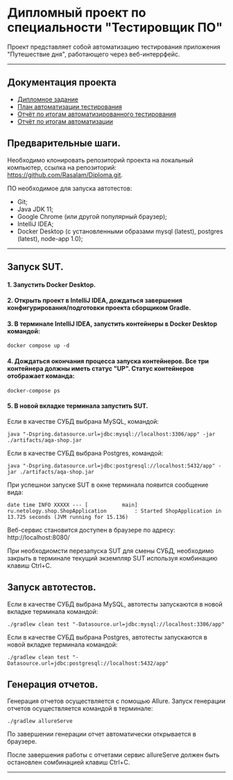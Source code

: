 # Дипломный проект по специальности "Тестировщик ПО" 

Проект представляет собой автоматизацию тестирования приложения "Путешествие дня", работающего через веб-интеррфейс.

---

## Документация проекта

- [Дипломное задание](https://github.com/netology-code/qa-diploma.git)
- [План автоматизации тестирования](https://github.com/Rasalam/Diploma/blob/cdada8454a795ac8cceab86b2522f6a09663cdf5/documents/Plan.md)
- [Отчёт по итогам автоматизированного тестирования](https://github.com/Rasalam/Diploma/blob/cdada8454a795ac8cceab86b2522f6a09663cdf5/documents/Report.md)
- [Отчёт по итогам автоматизации](https://github.com/Rasalam/Diploma/blob/cdada8454a795ac8cceab86b2522f6a09663cdf5/documents/Summary.md)

## Предварительные шаги.

Необходимо клонировать репозиторий проекта на локальный компьютер, ссылка на репозиторий: https://github.com/Rasalam/Diploma.git.

ПО необходимое для запуска автотестов:

- Git;
- Java JDK 11;
- Google Chrome (или другой популярный браузер);
- IntelliJ IDEA;
- Docker Desktop (с установленными образами mysql (latest), postgres (latest), node-app 1.0);

---

## Запуск SUT.

#### 1. Запустить Docker Desktop.

#### 2. Открыть проект в IntelliJ IDEA, дождаться завершения конфигурирования/подготовки проекта сборщиком Gradle.

#### 3. В терминале IntelliJ IDEA, запустить контейнеры в Docker Desktop командой:

```
docker compose up -d
```
#### 4. Дождаться окончания процесса запуска контейнеров. Все три контейнера должны иметь статус "UP". Статус контейнеров отображает команда:

```
docker-compose ps
```

#### 5. В новой вкладке терминала запустить SUT.
Если в качестве СУБД выбрана MySQL, командой:
```
java "-Dspring.datasource.url=jdbc:mysql://localhost:3306/app" -jar ./artifacts/aqa-shop.jar
```
Если в качестве СУБД выбрана Postgres, командой:
```
java "-Dspring.datasource.url=jdbc:postgresql://localhost:5432/app" -jar ./artifacts/aqa-shop.jar
```
При успешнои запуске SUT в окне терминала появится сообщение вида:

```
date time INFO XXXXX --- [           main] ru.netology.shop.ShopApplication         : Started ShopApplication in 13.725 seconds (JVM running for 15.136)
```
Веб-сервис становится доступен в браузере по адресу: http://localhost:8080/

При необходиомсти перезапуска SUT для смены СУБД, необходимо закрыть в терминале текущий экземпляр SUT используя комбинацию клавиш Ctrl+C.

## Запуск автотестов.

Если в качестве СУБД выбрана MySQL, автотесты запускаются в новой вкладке терминала командой:
```
./gradlew clean test "-Datasource.url=jdbc:mysql://localhost:3306/app"
```
Если в качестве СУБД выбрана Postgres, автотесты запускаются в новой вкладке терминала командой:
```
./gradlew clean test "-Datasource.url=jdbc:postgresql://localhost:5432/app"
```
## Генерация отчетов.

Генерация отчетов осуществляется с помощью Allure. Запуск генерации отчетов осуществляется командой в терминале:

```
./gradlew allureServe
```

По завершении генерации отчет автоматически открывается в браузере.

После завершения работы с отчетами сервис allureServe должен быть остановлен сомбинацией клавиш Ctrl+C.

---
